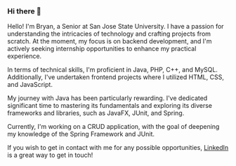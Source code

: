 ### Hi there 👋

Hello! I'm Bryan, a Senior at San Jose State University. I have a passion for understanding the intricacies of technology and crafting projects from scratch. At the moment, my focus is on backend development, and I'm actively seeking internship opportunities to enhance my practical experience.

In terms of technical skills, I'm proficient in Java, PHP, C++, and MySQL. Additionally, I've undertaken frontend projects where I utilized HTML, CSS, and JavaScript.

My journey with Java has been particularly rewarding. I've dedicated significant time to mastering its fundamentals and exploring its diverse frameworks and libraries, such as JavaFX, JUnit, and Spring.

Currently, I'm working on a CRUD application, with the goal of deepening my knowledge of the Spring Framework and JUnit.

If you wish to get in contact with me for any possible opportunities, <a href="https://www.linkedin.com/in/bryan-melo/">LinkedIn</a> is a great way to get in touch!



<!--
**bryan-melo/bryan-melo** is a ✨ _special_ ✨ repository because its `README.md` (this file) appears on your GitHub profile.

Here are some ideas to get you started:

- 🔭 I’m currently working on ...
- 🌱 I’m currently learning ...
- 👯 I’m looking to collaborate on ...
- 🤔 I’m looking for help with ...
- 💬 Ask me about ...
- 📫 How to reach me: ...
- 😄 Pronouns: ...
- ⚡ Fun fact: ...
-->
